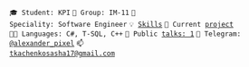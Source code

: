<code>🎓 Student: KPI</code>
<code>🎪 Group: IM-11</code>
<code>👷 Speciality: Software Engineer</code>
<code>💡 [Skills](SKILLS.md)</code>
<code>🧻 Current [project](https://github.com/AlexanderPixel/VacanciesReviewSystem)</code><br>
<code>🧑‍💻 Languages: C#, T-SQL, C++</code>
<code>📢 Public [talks: 1](TALKS.md)</code>
<code>💬 Telegram: [@alexander_pixel](https://t.me/alexander_pixel)</code>
<code>📫 [tkachenkosasha17@gmail.com](mailto:tkachenkosasha17@gmail.com)</code>
